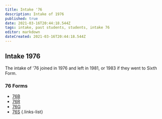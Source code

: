 ```yaml
---
title: Intake '76
description: Intake of 1976
published: true
date: 2021-03-16T20:44:18.544Z
tags: intake, past students, students, intake 76
editor: markdown
dateCreated: 2021-03-16T20:44:18.544Z
---
```


## Intake 1976
The intake of '76 joined in 1976 and left in 1981, or 1983 if they went to Sixth Form.

### 76 Forms
- [76B](/students/past/intake-76/b)
- [76R](/students/past/intake-76/r)
- [76G](/students/past/intake-76/g)
- [76S](/students/past/intake-76/s)
{.links-list}